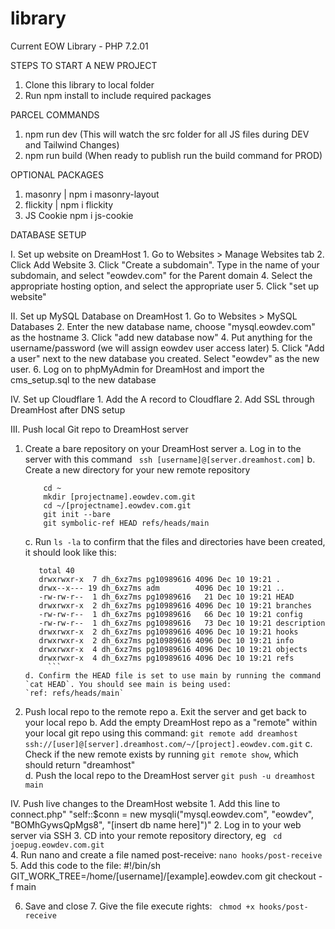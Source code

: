 # library

Current EOW Library - PHP 7.2.01

STEPS TO START A NEW PROJECT

1. Clone this library to local folder
2. Run npm install to include required packages

PARCEL COMMANDS

1. npm run dev (This will watch the src folder for all JS files during DEV and Tailwind Changes)
2. npm run build (When ready to publish run the build command for PROD)

OPTIONAL PACKAGES

1. masonry | npm i masonry-layout
2. flickity | npm i flickity
3. JS Cookie npm i js-cookie

DATABASE SETUP

I. Set up website on DreamHost 1. Go to Websites > Manage Websites tab 2. Click Add Website 3. Click "Create a subdomain". Type in the name of your subdomain, and select "eowdev.com" for the Parent domain 4. Select the appropriate hosting option, and select the appropriate user 5. Click "set up website"

II. Set up MySQL Database on DreamHost 1. Go to Websites > MySQL Databases 2. Enter the new database name, choose "mysql.eowdev.com" as the hostname 3. Click "add new database now" 4. Put anything for the username/password (we will assign eowdev user access later) 5. Click "Add a user" next to the new database you created. Select "eowdev" as the new user. 6. Log on to phpMyAdmin for DreamHost and import the cms_setup.sql to the new database

IV. Set up Cloudflare 1. Add the A record to Cloudflare 2. Add SSL through DreamHost after DNS setup

III. Push local Git repo to DreamHost server

1. Create a bare repository on your DreamHost server
   a. Log in to the server with this command
   ` ssh [username]@[server.dreamhost.com]`
   b. Create a new directory for your new remote repository
   ```
       cd ~
       mkdir [projectname].eowdev.com.git
       cd ~/[projectname].eowdev.com.git
       git init --bare
       git symbolic-ref HEAD refs/heads/main
   ```
   c. Run `ls -la` to confirm that the files and directories have been created, it should look like this:
   ````
      total 40
      drwxrwxr-x  7 dh_6xz7ms pg10989616 4096 Dec 10 19:21 .
      drwx--x--- 19 dh_6xz7ms adm        4096 Dec 10 19:21 ..
      -rw-rw-r--  1 dh_6xz7ms pg10989616   21 Dec 10 19:21 HEAD
      drwxrwxr-x  2 dh_6xz7ms pg10989616 4096 Dec 10 19:21 branches
      -rw-rw-r--  1 dh_6xz7ms pg10989616   66 Dec 10 19:21 config
      -rw-rw-r--  1 dh_6xz7ms pg10989616   73 Dec 10 19:21 description
      drwxrwxr-x  2 dh_6xz7ms pg10989616 4096 Dec 10 19:21 hooks
      drwxrwxr-x  2 dh_6xz7ms pg10989616 4096 Dec 10 19:21 info
      drwxrwxr-x  4 dh_6xz7ms pg10989616 4096 Dec 10 19:21 objects
      drwxrwxr-x  4 dh_6xz7ms pg10989616 4096 Dec 10 19:21 refs
        ```
   d. Confirm the HEAD file is set to use main by running the command `cat HEAD`. You should see main is being used:
   `ref: refs/heads/main`
   ````
2. Push local repo to the remote repo
   a. Exit the server and get back to your local repo
   b. Add the empty DreamHost repo as a "remote" within your local git repo using this command:
   `git remote add dreamhost ssh://[user]@[server].dreamhost.com/~/[project].eowdev.com.git`
   c. Check if the new remote exists by running `git remote show`, which should return "dreamhost"  
   d. Push the local repo to the DreamHost server
   `git push -u dreamhost main `

IV. Push live changes to the DreamHost website 1. Add this line to connect.php"
"self::$conn = new mysqli("mysql.eowdev.com", "eowdev", "BOMhGywsQpMgs8", "[insert db name here]")" 2. Log in to your web server via SSH 3. CD into your remote repository directory, eg ` cd joepug.eowdev.com.git`  
 4. Run nano and create a file named post-receive:
`nano hooks/post-receive`  
 5. Add this code to the file:
#!/bin/sh
GIT_WORK_TREE=/home/[username]/[example].eowdev.com git checkout -f main

6. Save and close 7. Give the file execute rights:
   ` chmod +x hooks/post-receive`
